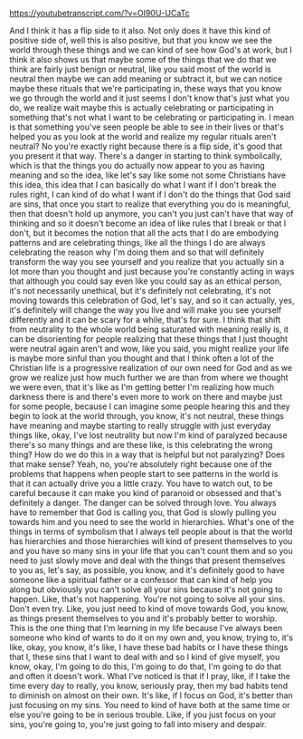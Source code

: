 https://youtubetranscript.com/?v=OI90U-UCaTc

 And I think it has a flip side to it also. Not only does it have this kind of positive side of, well this is also positive, but that you know we see the world through these things and we can kind of see how God's at work, but I think it also shows us that maybe some of the things that we do that we think are fairly just benign or neutral, like you said most of the world is neutral then maybe we can add meaning or subtract it, but we can notice maybe these rituals that we're participating in, these ways that you know we go through the world and it just seems I don't know that's just what you do, we realize wait maybe this is actually celebrating or participating in something that's not what I want to be celebrating or participating in. I mean is that something you've seen people be able to see in their lives or that's helped you as you look at the world and realize my regular rituals aren't neutral? No you're exactly right because there is a flip side, it's good that you present it that way. There's a danger in starting to think symbolically, which is that the things you do actually now appear to you as having meaning and so the idea, like let's say like some not some Christians have this idea, this idea that I can basically do what I want if I don't break the rules right, I can kind of do what I want if I don't do the things that God said are sins, that once you start to realize that everything you do is meaningful, then that doesn't hold up anymore, you can't you just can't have that way of thinking and so it doesn't become an idea of like rules that I break or that I don't, but it becomes the notion that all the acts that I do are embodying patterns and are celebrating things, like all the things I do are always celebrating the reason why I'm doing them and so that will definitely transform the way you see yourself and you realize that you actually sin a lot more than you thought and just because you're constantly acting in ways that although you could say even like you could say as an ethical person, it's not necessarily unethical, but it's definitely not celebrating, it's not moving towards this celebration of God, let's say, and so it can actually, yes, it's definitely will change the way you live and will make you see yourself differently and it can be scary for a while, that's for sure. I think that shift from neutrality to the whole world being saturated with meaning really is, it can be disorienting for people realizing that these things that I just thought were neutral again aren't and wow, like you said, you might realize your life is maybe more sinful than you thought and that I think often a lot of the Christian life is a progressive realization of our own need for God and as we grow we realize just how much further we are than from where we thought we were even, that it's like as I'm getting better I'm realizing how much darkness there is and there's even more to work on there and maybe just for some people, because I can imagine some people hearing this and they begin to look at the world through, you know, it's not neutral, these things have meaning and maybe starting to really struggle with just everyday things like, okay, I've lost neutrality but now I'm kind of paralyzed because there's so many things and are these like, is this celebrating the wrong thing? How do we do this in a way that is helpful but not paralyzing? Does that make sense? Yeah, no, you're absolutely right because one of the problems that happens when people start to see patterns in the world is that it can actually drive you a little crazy. You have to watch out, to be careful because it can make you kind of paranoid or obsessed and that's definitely a danger. The danger can be solved through love. You always have to remember that God is calling you, that God is slowly pulling you towards him and you need to see the world in hierarchies. What's one of the things in terms of symbolism that I always tell people about is that the world has hierarchies and those hierarchies will kind of present themselves to you and you have so many sins in your life that you can't count them and so you need to just slowly move and deal with the things that present themselves to you as, let's say, as possible, you know, and it's definitely good to have someone like a spiritual father or a confessor that can kind of help you along but obviously you can't solve all your sins because it's not going to happen. Like, that's not happening. You're not going to solve all your sins. Don't even try. Like, you just need to kind of move towards God, you know, as things present themselves to you and it's probably better to worship. This is the one thing that I'm learning in my life because I've always been someone who kind of wants to do it on my own and, you know, trying to, it's like, okay, you know, it's like, I have these bad habits or I have these things that I, these sins that I want to deal with and so I kind of give myself, you know, okay, I'm going to do this, I'm going to do that, I'm going to do that and often it doesn't work. What I've noticed is that if I pray, like, if I take the time every day to really, you know, seriously pray, then my bad habits tend to diminish on almost on their own. It's like, if I focus on God, it's better than just focusing on my sins. You need to kind of have both at the same time or else you're going to be in serious trouble. Like, if you just focus on your sins, you're going to, you're just going to fall into misery and despair.